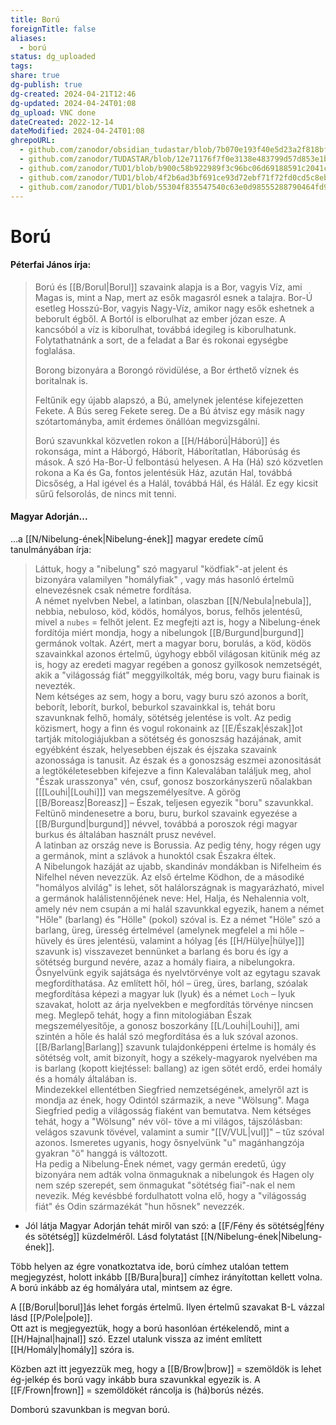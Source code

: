 ```yaml
---
title: Ború
foreignTitle: false
aliases:
  - ború
status: dg_uploaded
tags: 
share: true
dg-publish: true
dg-created: 2024-04-21T12:46
dg-updated: 2024-04-24T01:08
dg_upload: VNC done
dateCreated: 2022-12-14
dateModified: 2024-04-24T01:08
ghrepoURL:
  - github.com/zanodor/obsidian_tudastar/blob/7b070e193f40e5d23a2f818bf803593fb05aaed9/B/Bor%C3%BA.md
  - github.com/zanodor/TUDASTAR/blob/12e71176f7f0e3138e483799d57d853e1bed8a4e/B/Bor%C3%BA.md
  - github.com/zanodor/TUD1/blob/b900c58b922989f3c96bc06d69188591c2041c82/B/Bor%C3%BA.md
  - github.com/zanodor/TUD1/blob/4f2b6ad3bf691ce93d72ebf71f72fd0cd5c8eb69/B/Bor%C3%BA.md
  - github.com/zanodor/TUD1/blob/55304f835547540c63e0d98555288790464fd9e2/B/Bor%C3%BA.md
---
```


# Ború

#### Péterfai János írja:

> Ború és [[B/Borul\|Borul]] szavaink alapja is a Bor, vagyis Víz, ami Magas is, mint a Nap, mert az esők magasról esnek a talajra. Bor-Ú esetleg Hosszú-Bor, vagyis Nagy-Víz, amikor nagy esők eshetnek a beborult égből. A Bortól is elborulhat az ember józan esze. A kancsóból a víz is kiborulhat, továbbá idegileg is kiborulhatunk. Folytathatnánk a sort, de a feladat a Bar és rokonai egységbe foglalása.  
>
> Borong bizonyára a Borongó rövidülése, a Bor érthető víznek és boritalnak is.  
>
> Feltűnik egy újabb alapszó, a Bú, amelynek jelentése kifejezetten Fekete. A Bús sereg Fekete sereg. De a Bú átvisz egy másik nagy szótartományba, amit érdemes önállóan megvizsgálni.  
>
> Ború szavunkkal közvetlen rokon a [[H/Háború\|Háború]] és rokonsága, mint a Háborgó, Háborít, Háborítatlan, Háborúság és mások. A szó Ha-Bor-Ú felbontású helyesen. A Ha (Há) szó közvetlen rokona a Ka és Ga, fontos jelentésük Ház, azután Hal, továbbá Dicsőség, a Hal igével és a Halál, továbbá Hál, és Hálál. Ez egy kicsit sűrű felsorolás, de nincs mit tenni.  

#### Magyar Adorján...

...a [[N/Nibelung-ének\|Nibelung-ének]] magyar eredete című tanulmányában írja:  
> Láttuk, hogy a "nibelung" szó magyarul "ködfiak"-at jelent és bizonyára valamilyen "homályfiak" , vagy más hasonló értelmű elnevezésnek csak németre fordítása.  
> A német nyelvben Nebel, a latinban, olaszban [[N/Nebula\|nebula]], nebbia, nebuloso, köd, ködös, homályos, borus, felhős jelentésű, mivel a `nubes` = felhőt jelent. Ez megfejti azt is, hogy a Nibelung-ének fordítója miért mondja, hogy a nibelungok [[B/Burgund\|burgund]] germánok voltak. Azért, mert a magyar boru, borulás, a köd, ködös szavainkkal azonos értelmű, úgyhogy ebből világosan kitünik még az is, hogy az eredeti magyar regében a gonosz gyilkosok nemzetségét, akik a "világosság fiát" meggyilkolták, még boru, vagy buru fiainak is nevezték.  
> Nem kétséges az sem, hogy a boru, vagy buru szó azonos a borít, beborít, leborít, burkol, beburkol szavainkkal is, tehát boru szavunknak felhő, homály, sötétség jelentése is volt. Az pedig közismert, hogy a finn és vogul rokonaink az [[E/Észak\|észak]]ot tartják mitologiájukban a sötétség és gonoszság hazájának, amit egyébként észak, helyesebben éjszak és éjszaka szavaink azonossága is tanusit. Az észak és a gonoszság eszmei azonositását a legtökéletesebben kifejezve a finn Kalevalában találjuk meg, ahol "Észak urasszonya" vén, csuf, gonosz boszorkányszerű nőalakban \[[[Louhi\|[Louhi]]\] van megszemélyesítve. A görög [[B/Boreasz\|Boreasz]] – Észak, teljesen egyezik "boru" szavunkkal.  
> Feltünő mindenesetre a boru, buru, burkol szavaink egyezése a [[B/Burgund\|burgund]] névvel, továbbá a poroszok régi magyar burkus és általában használt prusz nevével.  
> A latinban az ország neve is Borussia. Az pedig tény, hogy régen ugy a germánok, mint a szlávok a hunoktól csak Északra éltek.  
> A Nibelungok hazáját az ujabb, skandináv mondákban is Nifelheim és Nifelhel néven nevezzük. Az első értelme Ködhon, de a másodiké "homályos alvilág" is lehet, sőt halálországnak is magyarázható, mivel a germánok halálistennőjének neve: Hel, Halja, és Nehalennia volt, amely név nem csupán a mi halál szavunkkal egyezik, hanem a német "Hőle" (barlang) és "Hölle" (pokol) szóval is. Ez a német "Höle" szó a barlang, üreg, üresség értelmével (amelynek megfelel a mi hőle – hüvely és üres jelentésü, valamint a hólyag \[és [[H/Hülye\|hülye]]\] szavunk is) visszavezet bennünket a barlang és boru és így a sötétség burgund nevére, azaz a homály fiaira, a nibelungokra.  
> Ősnyelvünk egyik sajátsága és nyelvtörvénye volt az egytagu szavak megfordíthatása. Az említett hől, hól – üreg, üres, barlang, szóalak megfordítása képezi a magyar luk (lyuk) és a német `Loch` – lyuk szavakat, holott az árja nyelvekben e megfordítás törvénye nincsen meg. Meglepő tehát, hogy a finn mitologiában Észak megszemélyesítője, a gonosz boszorkány [[L/Louhi\|Louhi]], ami szintén a hőle és halál szó megfordítása és a luk szóval azonos.  
> [[B/Barlang\|Barlang]] szavunk tulajdonképpeni értelme is homály és sötétség volt, amit bizonyít, hogy a székely-magyarok nyelvében ma is barlang (kopott kiejtéssel: ballang) az igen sötét erdő, erdei homály és a homály általában is.  
> Mindezekkel ellentétben Siegfried nemzetségének, amelyről azt is mondja az ének, hogy Odintól származik, a neve "Wölsung". Maga Siegfried pedig a világosság fiaként van bemutatva. Nem kétséges tehát, hogy a "Wölsung" név völ- töve a mi világos, tájszólásban: velágos szavunk tövével, valamint a sumir "[[V/VUL\|vul]]" – tűz szóval azonos. Ismeretes ugyanis, hogy ősnyelvünk "u" magánhangzója gyakran "ö" hanggá is változott.  
> Ha pedig a Nibelung-Ének német, vagy germán eredetű, úgy bizonyára nem adták volna önmaguknak a nibelungok és Hagen oly nem szép szerepét, sem önmagukat "sötétség fiai"-nak el nem nevezik. Még kevésbbé fordulhatott volna elő, hogy a "világosság fiát" és Odin származékát "hun hősnek" nevezzék.  
- Jól látja Magyar Adorján tehát miről van szó: a [[F/Fény és sötétség\|fény és sötétség]] küzdelméről. Lásd folytatást [[N/Nibelung-ének\|Nibelung-ének]].  

Több helyen az égre vonatkoztatva ide, ború címhez utalóan tettem megjegyzést, holott inkább [[B/Bura\|bura]] címhez irányítottan kellett volna. A ború inkább az ég homályára utal, mintsem az égre.  

A [[B/Borul\|borul]]ás lehet forgás értelmű. Ilyen értelmű szavakat B-L vázzal lásd [[P/Pole\|pole]].  
Ott azt is megjegyeztük, hogy a ború hasonlóan értékelendő, mint a [[H/Hajnal\|hajnal]] szó. Ezzel utalunk vissza az imént említett [[H/Homály\|homály]] szóra is.  

Közben azt itt jegyezzük meg, hogy a [[B/Brow\|brow]] = szemöldök is lehet ég-jelkép és ború vagy inkább bura szavunkkal egyezik is. A [[F/Frown\|frown]] = szemöldökét ráncolja is (há)borús nézés.  

Domború szavunkban is megvan ború.  